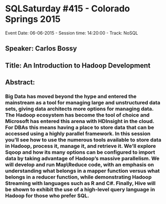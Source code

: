 # SQLSaturday #415 - Colorado Springs 2015
Event Date: 06-06-2015 - Session time: 14:20:00 - Track: NoSQL
## Speaker: Carlos Bossy
## Title: An Introduction to Hadoop Development
## Abstract:
### Big Data has moved beyond the hype and entered the mainstream as a tool for managing large and unstructured data sets, giving data architects more options for managing data. The Hadoop ecosystem has become the tool of choice and Microsoft has entered this arena with HDInsight in the cloud. For DBAs this means having a place to store data that can be accessed using a highly parallel framework. In this session you’ll see how to use the numerous tools available to store data in Hadoop, process it, manage it, and retrieve it. We’ll explore Sqoop and how its many options can be configured to import data by taking advantage of Hadoop’s massive parallelism. We will develop and run Map\Reduce code, with an emphasis on understanding what belongs in a mapper function versus what belongs in a reducer function, while demonstrating Hadoop Streaming with languages such as R and C#.  Finally, Hive will be shown to exhibit the use of a high-level query language in Hadoop for those who prefer SQL.

